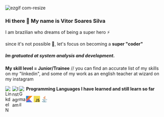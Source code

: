 
![ezgif com-resize](https://user-images.githubusercontent.com/70502052/93723084-e8924e00-fb71-11ea-803e-fc82bbf51424.gif)
### Hi there 👋 My name is Vitor Soares Silva
<p>I am brazilian who dreams of being a super hero ⚡</p>
<p>since it's not possible 🤔, let's focus on becoming a <b>super "coder"</b></p>
<h5>Im gratuated at system analysis and development.</h5>
<p><b>My skill level = Junior/Trainee</b> // you can find an accurate list of my skills on my "linkedin", and some of my work as an english teacher at wizard on my instagram</p>
<p><a target="_blank" href="https://www.linkedin.com/in/vitorsosilva/">
  <img align="left" alt="LinkdeIN" width="22px" src="https://cdn.jsdelivr.net/npm/simple-icons@v3/icons/linkedin.svg" />
</a></p>
<p><a target="_blank" href="https://www.instagram.com/vdevtor/">
  <img align="left" alt="Instagram" width="22px" src="https://cdn.jsdelivr.net/npm/simple-icons@v3/icons/instagram.svg" />
</a></p>
<p><a target="_blank" href="mailto:vitaoosp@gmail.com">
  <img align="left" alt="Gmail" width="22px" src="https://cdn.jsdelivr.net/npm/simple-icons@v3/icons/gmail.svg" />
  </a></p>
  <p><b> Programming Languages I have learned and still learn so far</b><p>
  <p> <code><img height="20" src="https://raw.githubusercontent.com/github/explore/80688e429a7d4ef2fca1e82350fe8e3517d3494d/topics/kotlin/kotlin.png"</p></code>
   <code><img height="20" src="https://raw.githubusercontent.com/github/explore/80688e429a7d4ef2fca1e82350fe8e3517d3494d/topics/javascript/javascript.png"></code>
    <code><img height = "20" src ="https://raw.githubusercontent.com/github/explore/80688e429a7d4ef2fca1e82350fe8e3517d3494d/topics/java/java.png"></code>





<!--
**vdevtor/vdevtor** is a ✨ _special_ ✨ repository because its `README.md` (this file) appears on your GitHub profile.

Here are some ideas to get you started:

- 🔭 I’m currently working on ...
- 🌱 I’m currently learning ...
- 👯 I’m looking to collaborate on ...
- 🤔 I’m looking for help with ...
- 💬 Ask me about ...
- 📫 How to reach me: ...
- 😄 Pronouns: ...
- ⚡ Fun fact: ...
-->

